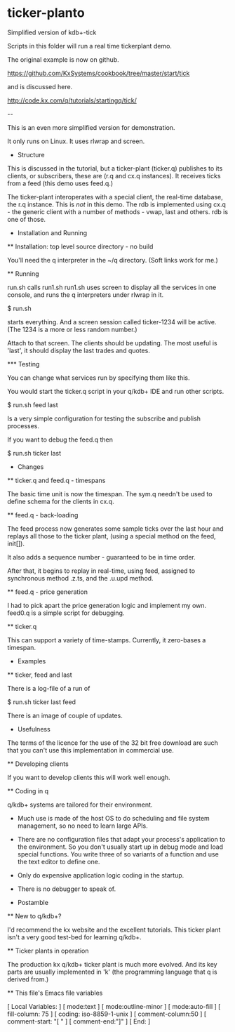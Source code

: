 # ticker-planto
Simplified version of kdb+-tick

Scripts in this folder will run a real time tickerplant demo.

The original example is now on github.

https://github.com/KxSystems/cookbook/tree/master/start/tick

and is discussed here.

http://code.kx.com/q/tutorials/startingq/tick/

--

This is an even more simplified version for demonstration.

It only runs on Linux. It uses rlwrap and screen.

* Structure

This is discussed in the tutorial, but a ticker-plant (ticker.q) publishes
to its clients, or subscribers, these are (r.q and cx.q instances). It
receives ticks from a feed (this demo uses feed.q.)

The ticker-plant interoperates with a special client, the real-time
database, the r.q instance. This is *not* in this demo. The rdb is
implemented using cx.q - the generic client with a number of methods -
vwap, last and others. rdb is one of those.

* Installation and Running

** Installation: top level source directory - no build

You'll need the q interpreter in the ~/q directory. (Soft links work for me.)

** Running

run.sh calls run1.sh
run1.sh uses screen to display all the services in one console, and runs
the q interpreters under rlwrap in it.

 $ run.sh

starts everything. And a screen session called ticker-1234 will be
active. (The 1234 is a more or less random number.)

Attach to that screen. The clients should be updating. The most useful is
'last', it should display the last trades and quotes.

*** Testing

You can change what services run by specifying them like this.

You would start the ticker.q script in your q/kdb+ IDE and run other
scripts.

 $ run.sh feed last

Is a very simple configuration for testing the subscribe and publish
processes.

If you want to debug the feed.q then

 $ run.sh ticker last


* Changes

** ticker.q and feed.q - timespans

The basic time unit is now the timespan. The sym.q needn't be used to
define schema for the clients in cx.q. 

** feed.q - back-loading

The feed process now generates some sample ticks over the last hour and
replays all those to the ticker plant, (using a special method on the feed,
init[]).

It also adds a sequence number - guaranteed to be in time order.

After that, it begins to replay in real-time, using feed, assigned to
synchronous method .z.ts, and the .u.upd method.

** feed.q - price generation

I had to pick apart the price generation logic and implement my own.
feed0.q is a simple script for debugging.

** ticker.q

This can support a variety of time-stamps. Currently, it zero-bases a
timespan.

* Examples

** ticker, feed and last

There is a log-file of a run of 

 $ run.sh ticker last feed

There is an image of couple of updates.

* Usefulness

The terms of the licence for the use of the 32 bit free download are such
that you can't use this implementation in commercial use.

** Developing clients

If you want to develop clients this will work well enough.

** Coding in q

q/kdb+ systems are tailored for their environment.

 - Much use is made of the host OS to do scheduling and file system
   management, so no need to learn large APIs. 

 - There are no configuration files that adapt your process's application
   to the environment. So you don't usually start up in debug mode and load
   special functions. You write three of so variants of a function and use
   the text editor to define one.

 - Only do expensive application logic coding in the startup.

 - There is no debugger to speak of. 

* Postamble

** New to q/kdb+?

I'd recommend the kx website and the excellent tutorials. This ticker plant
isn't a very good test-bed for learning q/kdb+.

** Ticker plants in operation

The production kx q/kdb+ ticker plant is much more evolved. And its key
parts are usually implemented in 'k' (the programming language that q is
derived from.)


** This file's Emacs file variables

[  Local Variables: ]
[  mode:text ]
[  mode:outline-minor ]
[  mode:auto-fill ]
[  fill-column: 75 ]
[  coding: iso-8859-1-unix ]
[  comment-column:50 ]
[  comment-start: "[  "  ]
[  comment-end:"]" ]
[  End: ]
